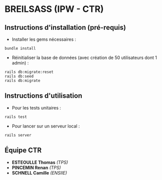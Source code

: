 # BREILSASS (IPW - CTR)


## Instructions d'installation (pré-requis)

* Installer les gems nécessaires :

```
bundle install
```

* Réinitialiser la base de données (avec création de 50 utilisateurs dont 1 admin) :

```
rails db:migrate:reset
rails db:seed
rails db:migrate
```


## Instructions d'utilisation

* Pour les tests unitaires :

```
rails test
```

* Pour lancer sur un serveur local :

```
rails server
```


## Équipe CTR

* **ESTEOULLE Thomas** *(TPS)*
* **PINCEMIN Renan** *(TPS)*
* **SCHNELL Camille** *(ENSIIE)*
